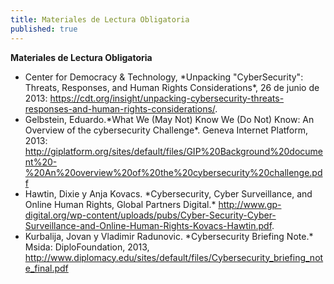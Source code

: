 ```yaml
---
title: Materiales de Lectura Obligatoria
published: true
---
```

**Materiales de Lectura Obligatoria**

<ul><li>Center for Democracy & Technology, *Unpacking "CyberSecurity": Threats, Responses, and Human Rights Considerations*, 26 de junio de 2013:
<a href="https://cdt.org/insight/unpacking-cybersecurity-threats-responses-and-human-rights-considerations/" target="_blank">https://cdt.org/insight/unpacking-cybersecurity-threats-responses-and-human-rights-considerations/</a>.

<li>Gelbstein, Eduardo.*What We (May Not) Know We (Do Not) Know: An Overview of the cybersecurity Challenge*. Geneva Internet Platform, 2013:
<a href="http://giplatform.org/sites/default/files/GIP%20Background%20document%20-%20An%20overview%20of%20the%20cybersecurity%20challenge.pdf" target="_blank">http://giplatform.org/sites/default/files/GIP%20Background%20document%20-%20An%20overview%20of%20the%20cybersecurity%20challenge.pdf</a>

<li>Hawtin, Dixie y Anja Kovacs. *Cybersecurity, Cyber Surveillance, and Online Human Rights, Global Partners Digital.* 
<a href="http://www.gp-digital.org/wp-content/uploads/pubs/Cyber-Security-Cyber-Surveillance-and-Online-Human-Rights-Kovacs-Hawtin.pdf" target="_blank">http://www.gp-digital.org/wp-content/uploads/pubs/Cyber-Security-Cyber-Surveillance-and-Online-Human-Rights-Kovacs-Hawtin.pdf</a>.

<li>Kurbalija, Jovan y Vladimir Radunovic. *Cybersecurity Briefing Note.* Msida: DiploFoundation, 2013, 
<a href="http://www.diplomacy.edu/sites/default/files/Cybersecurity_briefing_note_final.pdf" target="_blank">http://www.diplomacy.edu/sites/default/files/Cybersecurity_briefing_note_final.pdf</a>
